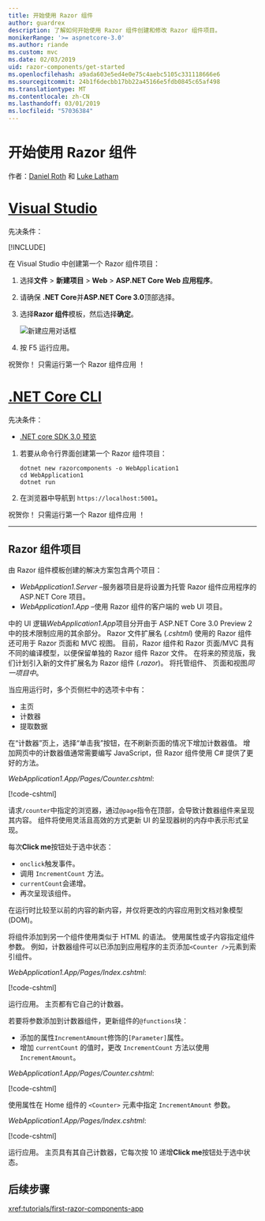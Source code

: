 ```yaml
---
title: 开始使用 Razor 组件
author: guardrex
description: 了解如何开始使用 Razor 组件创建和修改 Razor 组件项目。
monikerRange: '>= aspnetcore-3.0'
ms.author: riande
ms.custom: mvc
ms.date: 02/03/2019
uid: razor-components/get-started
ms.openlocfilehash: a9ada603e5ed4e0e75c4aebc5105c331118666e6
ms.sourcegitcommit: 24b1f6decbb17bb22a45166e5fdb0845c65af498
ms.translationtype: MT
ms.contentlocale: zh-CN
ms.lasthandoff: 03/01/2019
ms.locfileid: "57036384"
---
```

# <a name="get-started-with-razor-components"></a>开始使用 Razor 组件

作者：[Daniel Roth](https://github.com/danroth27) 和 [Luke Latham](https://github.com/guardrex)

# <a name="visual-studiotabvisual-studio"></a>[Visual Studio](#tab/visual-studio)

先决条件：

[!INCLUDE[](~/includes/net-core-prereqs-vs-3.0.md)]

在 Visual Studio 中创建第一个 Razor 组件项目：

1. 选择**文件** > **新建项目** > **Web** > **ASP.NET Core Web 应用程序**。
1. 请确保 **.NET Core**并**ASP.NET Core 3.0**顶部选择。
1. 选择**Razor 组件**模板，然后选择**确定**。

   ![新建应用对话框](https://msdnshared.blob.core.windows.net/media/2019/01/razor-components-template.png)

1. 按 F5  运行应用。

祝贺你！ 只需运行第一个 Razor 组件应用 ！

<!--

# [Visual Studio Code](#tab/visual-studio-code)

Prerequisites:

[!INCLUDE[](~/includes/net-core-prereqs-vsc-3.0.md)]

To create your first Razor Components project in Visual Studio Code:

1. Execute the following command from a command shell:

   ```console
   dotnet new razorcomponents -o WebApplication1
   ```

1. Open the *WebApplication1* folder in Visual Studio Code.

1. Add a *.vscode* folder.

1. Add a *tasks.json* file to the *.vscode* folder with the following content:

   [!code-json[](get-started/samples_snapshot/3.x/tasks.json)]

1. Add a *launch.json* file to the *.vscode* folder with the following content:

   [!code-json[](get-started/samples_snapshot/3.x/launch.json)]

1. Execute the app using the Visual Studio Code debugger.

1. In a browser, navigate to `https://localhost:5001`.

Congratulations! You just ran your first Razor Components app!

# [Visual Studio for Mac](#tab/visual-studio-mac)

.NET Core 3.0 will be supported with Visual Studio for Mac version 8.0 or later. Visual Studio for Mac version 8.0 Preview isn't available at this time.

Use the [.NET Core CLI version of this topic](xref:razor-components/get-started?tabs=netcore-cli) on macOS.


[!INCLUDE[](~/includes/net-core-prereqs-mac-3.0.md)]

To create your first project Razor Components project in Visual Studio for Mac:

1. Select **File** > **New Solution** or **New Project**.
1. In the sidebar, select **.NET Core** > **App**.
1. Select **ASP.NET Core Razor Components** and select **Next**.
1. The **Target Framework** defaults to **.NET Core 3.0**. Select **Next**.
1. In the **Project Name** field, enter `WebApplication1`. Select **Create**.
1. Select **Run** > **Run Without Debugging** to run the app *without the debugger*. Running with the debugger isn't supported at this time.

Congratulations! You just ran your first Razor Components app!
-->

# <a name="net-core-clitabnetcore-cli"></a>[.NET Core CLI](#tab/netcore-cli/)

先决条件：

* [.NET core SDK 3.0 预览](https://dotnet.microsoft.com/download/dotnet-core/3.0)

1. 若要从命令行界面创建第一个 Razor 组件项目：

   ```console
   dotnet new razorcomponents -o WebApplication1
   cd WebApplication1
   dotnet run
   ```

1. 在浏览器中导航到 `https://localhost:5001`。

祝贺你！ 只需运行第一个 Razor 组件应用 ！

---

## <a name="razor-components-project"></a>Razor 组件项目

由 Razor 组件模板创建的解决方案包含两个项目：

* *WebApplication1.Server* &ndash;服务器项目是将设置为托管 Razor 组件应用程序的 ASP.NET Core 项目。
* *WebApplication1.App* &ndash;使用 Razor 组件的客户端的 web UI 项目。

中的 UI 逻辑*WebApplication1.App*项目分开由于 ASP.NET Core 3.0 Preview 2 中的技术限制应用的其余部分。 Razor 文件扩展名 (*.cshtml*) 使用的 Razor 组件还可用于 Razor 页面和 MVC 视图。 目前，Razor 组件和 Razor 页面/MVC 具有不同的编译模型，以便保留单独的 Razor 组件 Razor 文件。 在将来的预览版，我们计划引入新的文件扩展名为 Razor 组件 (*.razor*)。 将托管组件、 页面和视图*同一项目中*。

当应用运行时，多个页侧栏中的选项卡中有：

* 主页
* 计数器
* 提取数据

在“计数器”页上，选择“单击我”按钮，在不刷新页面的情况下增加计数器值。 增加网页中的计数器值通常需要编写 JavaScript，但 Razor 组件使用 C# 提供了更好的方法。

*WebApplication1.App/Pages/Counter.cshtml*:

[!code-cshtml[](get-started/samples_snapshot/3.x/Counter1.cshtml)]

请求`/counter`中指定的浏览器，通过`@page`指令在顶部，会导致计数器组件来呈现其内容。 组件将使用灵活且高效的方式更新 UI 的呈现器树的内存中表示形式呈现。

每次**Click me**按钮处于选中状态：

* `onclick`触发事件。
* 调用 `IncrementCount` 方法。
* `currentCount`会递增。
* 再次呈现该组件。

在运行时比较至以前的内容的新内容，并仅将更改的内容应用到文档对象模型 (DOM)。

将组件添加到另一个组件使用类似于 HTML 的语法。 使用属性或子内容指定组件参数。 例如，计数器组件可以已添加到应用程序的主页添加`<Counter />`元素到索引组件。

*WebApplication1.App/Pages/Index.cshtml*:

[!code-cshtml[](get-started/samples_snapshot/3.x/Index1.cshtml?highlight=7)]

运行应用。 主页都有它自己的计数器。

若要将参数添加到计数器组件，更新组件的`@functions`块：

* 添加的属性`IncrementAmount`修饰的`[Parameter]`属性。
* 增加 `currentCount` 的值时，更改 `IncrementCount` 方法以使用 `IncrementAmount`。

*WebApplication1.App/Pages/Counter.cshtml*:

[!code-cshtml[](get-started/samples_snapshot/3.x/Counter2.cshtml?highlight=4,8)]

使用属性在 Home 组件的 `<Counter>` 元素中指定 `IncrementAmount` 参数。

*WebApplication1.App/Pages/Index.cshtml*:

[!code-cshtml[](get-started/samples_snapshot/3.x/Index2.cshtml)]

运行应用。 主页具有其自己计数器，它每次按 10 递增**Click me**按钮处于选中状态。

## <a name="next-steps"></a>后续步骤

<xref:tutorials/first-razor-components-app>
